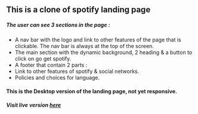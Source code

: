 ## This is a clone of spotify landing page
##### The user can see 3 sections in the page :
* A nav bar with the logo and link to other features of the page that is clickable. The nav bar is always at the top of the screen.
* The main section with the dynamic background, 2 heading & a button to click on go get spotify.
* A footer that contain 2 parts :
 * Link to other features of spotify & social networks.
 * Policies and choices for language.
#### This is the Desktop version of the landing page, not yet responsive.
##### Visit live version [_here_](https://newproject-spotify-landingpage-clone.netlify.com/)

